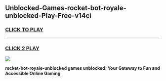 
## Unblocked-Games-rocket-bot-royale-unblocked-Play-Free-v14ci
<h3>
<a href="https://premium76.site?title=rocket-bot-royale-unblocked&ref=23A">CLICK TO PLAY</a></h3>
<hr>

<h3>
<a href="https://premium76.site?title=rocket-bot-royale-unblocked&ref=23A">CLICK 2 PLAY</a>
  
</h3>

<a href="https://premium76.site?title=rocket-bot-royale-unblocked&ref=23A"><img src="https://clearcache.store/games.png"></a>


**rocket-bot-royale-unblocked games unblocked: Your Gateway to Fun and Accessible Online Gaming**
